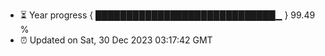 - ⏳ Year progress { █████████████████████████████▁ } 99.49 %
- ⏰ Updated on Sat, 30 Dec 2023 03:17:42 GMT

